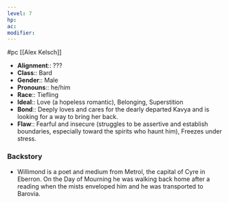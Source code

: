 ```yaml
---
level: 7
hp: 
ac: 
modifier: 
---
```

 #pc [[Alex Kelsch]]

* **Alignment**:: ???
* **Class**:: Bard
* **Gender**:: Male
* **Pronouns**:: he/him
* **Race**:: Tiefling
* **Ideal**:: Love (a hopeless romantic), Belonging, Superstition
* **Bond**:: Deeply loves and cares for the dearly departed Kavya and is looking for a way to bring her back.
* **Flaw**:: Fearful and insecure (struggles to be assertive and establish boundaries, especially toward the spirits who haunt him), Freezes under stress.

### Backstory

* Willimond is a poet and medium from Metrol, the capital of Cyre in Eberron. On the Day of Mourning he was walking back home after a reading when the mists enveloped him and he was transported to Barovia.
